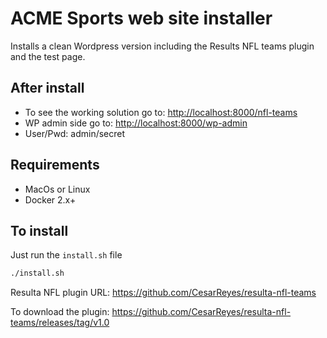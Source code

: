 # ACME Sports web site installer

Installs a clean Wordpress version including the Results NFL teams plugin and the test page.

## After install
* To see the working solution go to: <http://localhost:8000/nfl-teams>  
* WP admin side go to: <http://localhost:8000/wp-admin>  
* User/Pwd: admin/secret  

## Requirements

* MacOs or Linux
* Docker 2.x+

## To install

Just run the `install.sh` file  

```bash
./install.sh
```

Resulta NFL plugin URL: <https://github.com/CesarReyes/resulta-nfl-teams>

To download the plugin: https://github.com/CesarReyes/resulta-nfl-teams/releases/tag/v1.0

